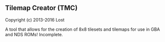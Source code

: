 Tilemap Creator (TMC)
--------------------------
Copyright (c) 2013-2016 Lost

A tool that allows for the creation of 8x8 tilesets and tilemaps for use in GBA and NDS ROMs! Incomplete.
